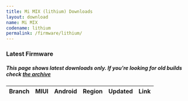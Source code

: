 ```yaml
---
title: Mi MIX (lithium) Downloads
layout: download
name: Mi MIX
codename: lithium
permalink: /firmware/lithium/
---
```


### Latest Firmware
##### This page shows latest downloads only. If you're looking for old builds check [the archive](/archive/firmware/lithium/)


<div class="table-responsive-md" id="table-wrapper">
<table id="firmware" class="compact table table-striped table-hover table-sm">
    <thead class="thead-dark">
        <tr>
            <th>Branch</th>
            <th>MIUI</th>
            <th>Android</th>
            <th>Region</th>
            <th>Updated</th>
            <th>Link</th>
        </tr>
    </thead>
    <script>loadFirmwareDownloads('lithium', 'latest')</script>
</table>
</div>

